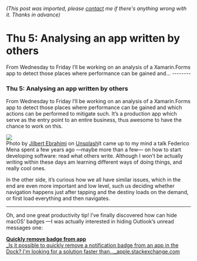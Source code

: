 *(This post was imported, please [contact](#/contact) me if there's anything wrong with it. Thanks in advance)*

  # Thu 5: Analysing an app written by others

   From Wednesday to Friday I’ll be working on an analysis of a Xamarin.Forms app to detect those places where performance can be gained and…   --------
  
### Thu 5: Analysing an app written by others

From Wednesday to Friday I’ll be working on an analysis of a Xamarin.Forms app to detect those places where performance can be gained and which actions can be performed to mitigate such. It’s a production app which serve as the entry point to an entire business, thus awesome to have the chance to work on this.

![](https://cdn-images-1.medium.com/max/800/0*vbffrCWTz924jPae.)  
Photo by [Jilbert Ebrahimi](https://unsplash.com/@jilburr?utm_source=medium&amp;utm_medium=referral) on [Unsplash](https://unsplash.com?utm_source=medium&amp;utm_medium=referral)It came up to my mind a talk Federico Mena spent a few years ago —maybe more than a few— on how to start developing software: read what others write. Although I won’t be actually writing within these days am learning different ways of doing things, and really cool ones.

In the other side, it’s curious how we all have similar issues, which in the end are even more important and low level, such us deciding whether navigation happens just after tapping and the destiny loads on the demand, or first load everything and then navigates.

  
  
--------
  
Oh, and one great productivity tip! I’ve finally discovered how can hide macOS’ badges —I was actually interested in hiding Outlook’s unread messages one:

[**Quickly remove badge from app**  
_Is it possible to quickly remove a notification badge from an app in the Dock? I'm looking for a solution faster than…_apple.stackexchange.com](https://apple.stackexchange.com/questions/163490/quickly-remove-badge-from-app)[](https://apple.stackexchange.com/questions/163490/quickly-remove-badge-from-app)
